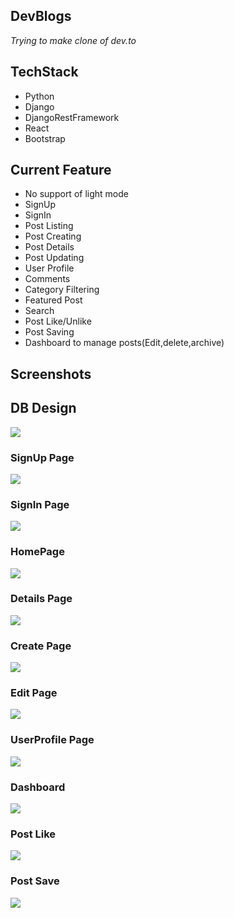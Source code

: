 ## DevBlogs
*Trying to make clone of dev.to*


## TechStack
- Python
- Django
- DjangoRestFramework
- React
- Bootstrap

## Current Feature
- No support of light mode
- SignUp
- SignIn
- Post Listing
- Post Creating
- Post Details
- Post Updating
- User Profile
- Comments
- Category Filtering
- Featured Post
- Search
- Post Like/Unlike
- Post Saving
- Dashboard to manage posts(Edit,delete,archive)



## Screenshots

## DB Design
![](./screenshots/devBlogs.png)

### SignUp Page
![](./screenshots/signup.png)

### SignIn Page
![](./screenshots/signin.png)

### HomePage
![](./screenshots/new_home.png)

### Details Page
![](./screenshots/details.png)

### Create Page
![](./screenshots/write.png)

### Edit Page
![](./screenshots/edit.png)

### UserProfile Page
![](./screenshots/user_profile.png)

### Dashboard
![](./screenshots/dashboard.png)

### Post Like
![](./screenshots/post_like.png)

### Post Save
![](./screenshots/post_save.png)